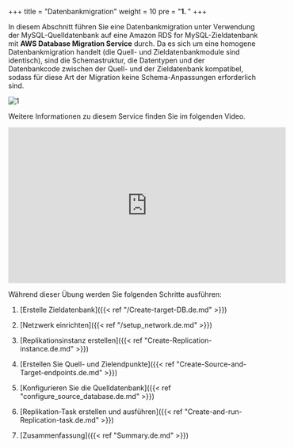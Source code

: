 +++
title = "Datenbankmigration"
weight = 10
pre = "<b>1. </b>"
+++

In diesem Abschnitt führen Sie eine Datenbankmigration unter Verwendung der MySQL-Quelldatenbank 
auf eine Amazon RDS for MySQL-Zieldatenbank mit **AWS Database Migration Service** durch. 
Da es sich um eine homogene Datenbankmigration handelt (die Quell- und Zieldatenbankmodule 
sind identisch), sind die Schemastruktur, die Datentypen und der Datenbankcode zwischen 
der Quell- und der Zieldatenbank kompatibel, sodass für diese Art der Migration keine 
Schema-Anpassungen erforderlich sind.

![1](/db-mig/DMS-overview.png)

Weitere Informationen zu diesem Service finden Sie im folgenden Video.
<center><iframe width="560" height="315" src="https://www.youtube-nocookie.com/embed/zb4GcjEdl8U" frameborder="0" allow="accelerometer; autoplay; encrypted-media; gyroscope; picture-in-picture" allowfullscreen></iframe></center>

Während dieser Übung werden Sie folgenden Schritte ausführen:

1. [Erstelle Zieldatenbank]({{< ref "/Create-target-DB.de.md" >}})

2. [Netzwerk einrichten]({{< ref "/setup_network.de.md" >}})

2. [Replikationsinstanz erstellen]({{< ref "Create-Replication-instance.de.md" >}})

3. [Erstellen Sie Quell- und Zielendpunkte]({{< ref "Create-Source-and-Target-endpoints.de.md" >}})

4. [Konfigurieren Sie die Quelldatenbank]({{< ref "configure_source_database.de.md" >}})

4. [Replikation-Task erstellen und ausführen]({{< ref "Create-and-run-Replication-task.de.md" >}})

5. [Zusammenfassung]({{< ref "Summary.de.md" >}})
